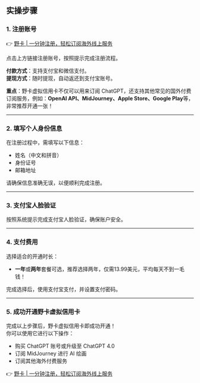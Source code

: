 ## 实操步骤

### 1. 注册账号
👉 [野卡 | 一分钟注册，轻松订阅海外线上服务](https://bit.ly/bewildcard)

点击上方链接注册账号，按照提示完成注册流程。

**付款方式**：支持支付宝和微信支付。  
**提现方式**：随时提现，自动返还到支付宝账号。

**重点**：野卡虚拟信用卡不仅可以用来订阅 ChatGPT，还支持其他常见的国外付费订阅服务，例如：**OpenAI API、MidJourney、Apple Store、Google Play**等，非常推荐开通一张！

---

### 2. 填写个人身份信息

在注册过程中，需填写以下信息：
- 姓名（中文和拼音）
- 身份证号
- 邮箱地址

请确保信息准确无误，以便顺利完成注册。

---

### 3. 支付宝人脸验证

按照系统提示完成支付宝人脸验证，确保账户安全。

---

### 4. 支付费用

选择适合的开通时长：
- **一年**或**两年**套餐可选，推荐选择两年，仅需13.99美元，平均每天不到一毛钱！

完成选择后，使用支付宝支付，并设置支付密码。

---

### 5. 成功开通野卡虚拟信用卡

完成以上步骤后，野卡虚拟信用卡即成功开通！  
你可以使用它进行以下操作：
- 购买 ChatGPT 账号或升级至 ChatGPT 4.0
- 订阅 MidJourney 进行 AI 绘画
- 订阅其他海外付费服务

👉 [野卡 | 一分钟注册，轻松订阅海外线上服务](https://bit.ly/bewildcard)